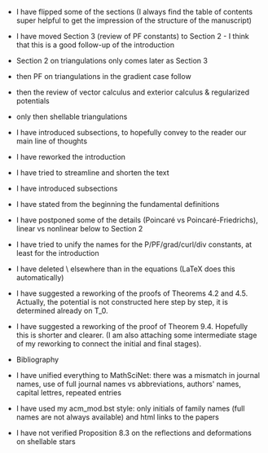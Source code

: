* I have flipped some of the sections (I always find the table of contents super helpful to get the impression of the structure of the manuscript)

- I have moved Section 3 (review of PF constants) to Section 2 - I think that this is a good follow-up of the introduction

- Section 2 on triangulations only comes later as Section 3

- then PF on triangulations in the gradient case follow

- then the review of vector calculus and exterior calculus & regularized potentials

- only then shellable triangulations

* I have introduced subsections, to hopefully convey to the reader our main line of thoughts

* I have reworked the introduction

- I have tried to streamline and shorten the text

- I have introduced subsections

- I have stated from the beginning the fundamental definitions

- I have postponed some of the details (Poincaré vs Poincaré-Friedrichs), linear vs nonlinear below to Section 2

* I have tried to unify the names for the P/PF/grad/curl/div constants, at least for the introduction

* I have deleted \\ elsewhere than in the equations (LaTeX does this automatically)

* I have suggested a reworking of the proofs of Theorems 4.2 and 4.5. Actually, the potential is not constructed here step by step, it is determined already on T_0.

* I have suggested a reworking of the proof of Theorem 9.4. Hopefully this is shorter and clearer. (I am also attaching some intermediate stage of my reworking to connect the initial and final stages).

* Bibliography

- I have unified everything to MathSciNet: there was a mismatch in journal names, use of full journal names vs abbreviations, authors' names, capital lettres, repeated entries

- I have used my acm_mod.bst style: only initials of family names (full names are not always available) and html links to the papers

* I have not verified Proposition 8.3 on the reflections and deformations on shellable stars 
